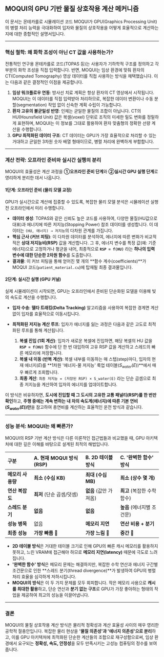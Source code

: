 ## MOQUI의 GPU 기반 물질 상호작용 계산 메커니즘

이 문서는 몬테카를로 시뮬레이션 코드 MOQUI가 GPU(Graphics Processing Unit)의 병렬 처리 능력을 극대화하여 입자와 물질의 상호작용을 어떻게 효율적으로 계산하는지에 대한 종합적인 설명서입니다.

---
### **핵심 철학: 왜 화학 조성이 아닌 CT 값을 사용하는가?**

전통적인 연구용 몬테카를로 코드(TOPAS 등)는 사용자가 기하학적 구조를 정의하고 각 부분의 화학 조성을 직접 입력합니다. 반면, MOQUI는 임상 환경에 맞춰 환자의 CT(Computed Tomography) 영상 데이터를 직접 사용하는 방식을 채택했습니다. 이는 다음과 같은 결정적인 이점을 제공합니다.

1.  **임상 워크플로우 연동**: 방사선 치료 계획은 항상 환자의 CT 영상에서 시작됩니다. MOQUI는 이 데이터를 직접 입력받아 처리하므로, 복잡한 데이터 변환이나 수동 분할(segmentation) 작업 없이 신속한 계획 수립이 가능합니다.
2.  **환자 고유의 불균일성 반영**: 인체는 균일한 물질의 조합이 아닙니다. CT의 HU(Hounsfield Unit) 값은 복셀(voxel) 단위로 조직의 미세한 밀도 변화를 정밀하게 표현하며, MOQUI는 이 정보를 그대로 활용하여 환자 맞춤형의 정확한 선량 계산을 수행합니다.
3.  **GPU 최적화된 데이터 구조**: CT 데이터는 GPU가 가장 효율적으로 처리할 수 있는 거대하고 균일한 3차원 숫자 배열 형태이므로, 병렬 처리에 완벽하게 부합합니다.



---
### **계산 전략: 오프라인 준비와 실시간 실행의 분리**

MOQUI의 효율성은 계산 과정을 **①오프라인 준비 단계**와 **②실시간 GPU 실행 단계**로 영리하게 분리한 데서 나옵니다.

#### **1단계: 오프라인 준비 (물리 모델 교정)**
GPU가 실시간으로 계산에 집중할 수 있도록, 복잡한 물리 모델 분석은 시뮬레이션 실행 전 오프라인에서 미리 수행합니다.

* **데이터 생성**: TOPAS와 같은 신뢰도 높은 코드를 사용하여, 다양한 물질(HU값으로 대표)과 에너지에 따른 저지능(Stopping Power) 참조 데이터를 생성합니다. 이 데이터는 `(HU, 에너지) → 저지능`의 다차원 관계를 가집니다.
* **핵심 근사 (커브 피팅)**: 이 다차원 데이터를 분석하여, 에너지에 따른 변화가 비교적 적은 **상대 저지능비(RSP)** 값을 계산합니다. 그 후, 에너지 변수를 특정 값(예: 기준 에너지)으로 고정하거나 평균을 내어, 최종적으로 **`RSP = f(HU)`** 라는 **하나의 입력 변수에 대한 단순한 2차원 함수**를 도출합니다.
* **결과물**: 이 커브 피팅을 통해 얻어진 몇 개의 **함수 계수(coefficients)**가 MOQUI 코드(`patient_material.cu`)에 탑재될 최종 결과물입니다.

#### **2단계: 실시간 실행 (GPU 커널)**
실제 시뮬레이션이 시작되면, GPU는 오프라인에서 준비된 단순화된 모델을 이용해 빛의 속도로 계산을 수행합니다.

* **입자 수송**: **델타 트래킹(Delta Tracking)** 알고리즘을 사용하여 복잡한 경계면 계산 없이 입자를 효율적으로 이동시킵니다.
* **최적화된 저지능 계산 루프**: 입자가 에너지를 잃는 과정은 다음과 같은 고도로 최적화된 루프를 통해 계산됩니다.

    1.  **복셀 진입 (1회 계산)**: 입자가 새로운 복셀에 진입하면, 해당 복셀의 HU 값을 **`RSP = f(HU)`** 함수에 단 한 번 대입하여 고유 RSP 값을 계산하고 스레드의 빠른 메모리에 저장합니다.
    2.  **복셀 내 이동 (반복 계산)**: 복셀 내부를 이동하는 매 스텝(step)마다, 입자의 현재 에너지($E$)를 **1차원 '에너지-물 저지능' 룩업 테이블($S_{water}(E)$)**에서 매우 빠르게 조회합니다.
    3.  **최종 계산**: `최종 저지능 = (저장된 RSP) × S_water(E)` 라는 단순 곱셈으로 최종 저지능을 계산하여 입자의 에너지를 업데이트합니다.

이 방식은 비유하자면, **도시에 진입할 때 그 도시의 고유한 교통 패널티(RSP)를 한 번만 확인**하고, **주행 중에는 계속 변하는 내 차의 속도계(에너지)에 따른 기본 연비($S_{water}(E)$)만**을 참고하여 총연비를 계산하는 효율적인 운전 방식과 같습니다.



---
### **성능 분석: MOQUI는 왜 빠른가?**

MOQUI의 RSP 기반 계산 방식은 다른 이론적인 접근법들과 비교했을 때, GPU 아키텍처에 대한 깊은 이해를 바탕으로 설계된 최적의 해법입니다.

| 구분 | **A. 현재 MOQUI 방식 (RSP)** | **B. 2D 테이블 방식** | **C. '완벽한 함수' 방식** |
| :--- | :--- | :--- | :--- |
| **메모리 사용량**| **최소 (수십 KB)** | **최대 (수십 MB)** | **최소 (상수 몇 개)** |
| **연산 복잡도** | **최저** (단순 곱셈/덧셈) | **없음** (값만 가져옴) | **최고** (복잡한 수학 함수) |
| **스레드 분기** | **없음** | **없음** | **높음** (에너지별 조건문) |
| **성능 병목** | 없음 | **메모리 지연** | **연산 비용 + 분기** |
| **최종 성능** | **가장 빠름 🥇** | **가장 느림 🐢** | **중간 🥈** |

* **2D 테이블 방식**은 거대한 테이블 크기로 인해 GPU의 빠른 캐시 메모리를 활용하지 못하고, 느린 VRAM에 접근해야 하므로 **메모리 지연(latency)** 때문에 극도로 느려집니다.
* **'완벽한 함수' 방식**은 메모리 문제는 해결하지만, 복잡한 수학 연산과 에너지 구간별 조건문으로 인한 **스레드 분기(thread divergence)**가 발생하여 GPU의 병렬 처리 효율을 심각하게 저하시킵니다.
* **MOQUI의 방식**은 이 두 가지 문제를 모두 회피합니다. 작은 메모리 사용으로 **캐시를 최대한 활용**하고, 단순 연산과 **분기 없는 구조**로 GPU가 가장 좋아하는 형태의 작업을 제공하여 최고의 성능을 이끌어냅니다.

---
### **결론**

MOQUI의 물질 상호작용 계산 방식은 물리적 정확성과 계산 효율성 사이의 매우 영리한 공학적 절충안입니다. 복잡한 물리 현상을 **'물질 의존성'과 '에너지 의존성'으로 분리**하고, 이를 GPU 아키텍처에 최적화된 단순한 계산들의 조합으로 재구성함으로써, 임상 환경에서 요구되는 **정확성, 속도, 안정성**을 모두 만족시키는 고성능 컴퓨팅의 정수를 보여줍니다.
